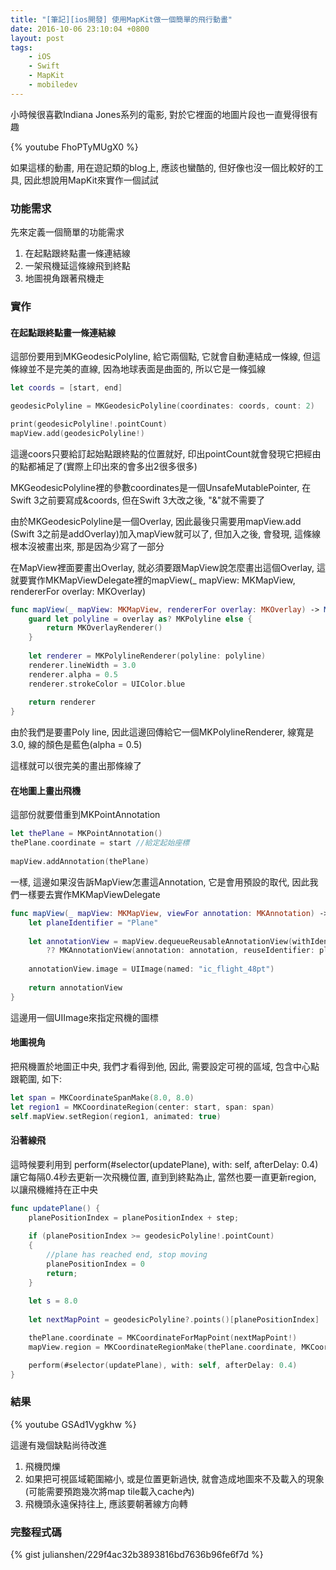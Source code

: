 ```yaml
---
title: "[筆記][ios開發] 使用MapKit做一個簡單的飛行動畫"
date: 2016-10-06 23:10:04 +0800
layout: post
tags: 
    - iOS
    - Swift
    - MapKit
    - mobiledev
---
```


小時候很喜歡Indiana Jones系列的電影, 對於它裡面的地圖片段也一直覺得很有趣

{% youtube FhoPTyMUgX0 %}

如果這樣的動畫, 用在遊記類的blog上, 應該也蠻酷的, 但好像也沒一個比較好的工具, 因此想說用MapKit來實作一個試試

### 功能需求

先來定義一個簡單的功能需求

1. 在起點跟終點畫一條連結線
1. 一架飛機延這條線飛到終點
1. 地圖視角跟著飛機走

### 實作

#### 在起點跟終點畫一條連結線

這部份要用到MKGeodesicPolyline, 給它兩個點, 它就會自動連結成一條線, 但這條線並不是完美的直線, 因為地球表面是曲面的, 所以它是一條弧線

```swift
let coords = [start, end]

geodesicPolyline = MKGeodesicPolyline(coordinates: coords, count: 2)

print(geodesicPolyline!.pointCount)
mapView.add(geodesicPolyline!)
``` 

這邊coors只要給訂起始點跟終點的位置就好, 印出pointCount就會發現它把經由的點都補足了(實際上印出來的會多出2很多很多)

MKGeodesicPolyline裡的參數coordinates是一個UnsafeMutablePointer, 在Swift 3之前要寫成&coords, 但在Swift 3大改之後, "&"就不需要了

由於MKGeodesicPolyline是一個Overlay, 因此最後只需要用mapView.add (Swift 3之前是addOverlay)加入mapView就可以了, 但加入之後, 會發現, 這條線根本沒被畫出來, 那是因為少寫了一部分

在MapView裡面要畫出Overlay, 就必須要跟MapView說怎麼畫出這個Overlay, 這就要實作MKMapViewDelegate裡的mapView(_ mapView: MKMapView, rendererFor overlay: MKOverlay)

```swift
func mapView(_ mapView: MKMapView, rendererFor overlay: MKOverlay) -> MKOverlayRenderer {
    guard let polyline = overlay as? MKPolyline else {
        return MKOverlayRenderer()
    }
    
    let renderer = MKPolylineRenderer(polyline: polyline)
    renderer.lineWidth = 3.0
    renderer.alpha = 0.5
    renderer.strokeColor = UIColor.blue
    
    return renderer
}
```

由於我們是要畫Poly line, 因此這邊回傳給它一個MKPolylineRenderer, 線寬是3.0, 線的顏色是藍色(alpha = 0.5)

這樣就可以很完美的畫出那條線了

#### 在地圖上畫出飛機

這部份就要借重到MKPointAnnotation

```swift
let thePlane = MKPointAnnotation()
thePlane.coordinate = start //給定起始座標
        
mapView.addAnnotation(thePlane)
```

一樣, 這邊如果沒告訴MapView怎畫這Annotation, 它是會用預設的取代, 因此我們一樣要去實作MKMapViewDelegate

```swift
func mapView(_ mapView: MKMapView, viewFor annotation: MKAnnotation) -> MKAnnotationView? {
    let planeIdentifier = "Plane"
    
    let annotationView = mapView.dequeueReusableAnnotationView(withIdentifier: planeIdentifier)
        ?? MKAnnotationView(annotation: annotation, reuseIdentifier: planeIdentifier)
    
    annotationView.image = UIImage(named: "ic_flight_48pt")
    
    return annotationView
}
```

這邊用一個UIImage來指定飛機的圖標

#### 地圖視角

把飛機置於地圖正中央, 我們才看得到他, 因此, 需要設定可視的區域, 包含中心點跟範圍, 如下:

```swift
let span = MKCoordinateSpanMake(8.0, 8.0)
let region1 = MKCoordinateRegion(center: start, span: span)
self.mapView.setRegion(region1, animated: true)
```

#### 沿著線飛

這時候要利用到 perform(#selector(updatePlane), with: self, afterDelay: 0.4) 讓它每隔0.4秒去更新一次飛機位置, 直到到終點為止, 當然也要一直更新region, 以讓飛機維持在正中央

```swift
func updatePlane() {
    planePositionIndex = planePositionIndex + step;
    
    if (planePositionIndex >= geodesicPolyline!.pointCount)
    {
        //plane has reached end, stop moving
        planePositionIndex = 0
        return;
    }
    
    let s = 8.0
    
    let nextMapPoint = geodesicPolyline?.points()[planePositionIndex]

    thePlane.coordinate = MKCoordinateForMapPoint(nextMapPoint!) 
    mapView.region = MKCoordinateRegionMake(thePlane.coordinate, MKCoordinateSpan(latitudeDelta: s, longitudeDelta: s))

    perform(#selector(updatePlane), with: self, afterDelay: 0.4)
}
```

### 結果

{% youtube GSAd1Vygkhw %}

這邊有幾個缺點尚待改進

1. 飛機閃爍
1. 如果把可視區域範圍縮小, 或是位置更新過快, 就會造成地圖來不及載入的現象(可能需要預跑幾次將map tile載入cache內)
1. 飛機頭永遠保持往上, 應該要朝著線方向轉

### 完整程式碼

{% gist julianshen/229f4ac32b3893816bd7636b96fe6f7d %}